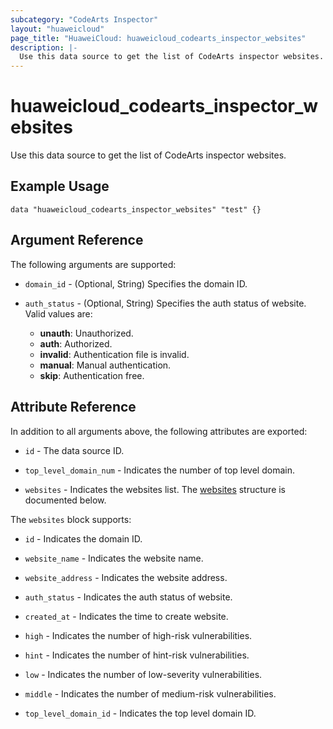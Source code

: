 ```yaml
---
subcategory: "CodeArts Inspector"
layout: "huaweicloud"
page_title: "HuaweiCloud: huaweicloud_codearts_inspector_websites"
description: |-
  Use this data source to get the list of CodeArts inspector websites.
---
```


# huaweicloud_codearts_inspector_websites

Use this data source to get the list of CodeArts inspector websites.

## Example Usage

```hcl
data "huaweicloud_codearts_inspector_websites" "test" {}
```

## Argument Reference

The following arguments are supported:

* `domain_id` - (Optional, String) Specifies the domain ID.

* `auth_status` - (Optional, String) Specifies the auth status of website.
  Valid values are:
  + **unauth**: Unauthorized.
  + **auth**: Authorized.
  + **invalid**: Authentication file is invalid.
  + **manual**: Manual authentication.
  + **skip**: Authentication free.

## Attribute Reference

In addition to all arguments above, the following attributes are exported:

* `id` - The data source ID.

* `top_level_domain_num` - Indicates the number of top level domain.

* `websites` - Indicates the websites list.
  The [websites](#attrblock--websites) structure is documented below.

<a name="attrblock--websites"></a>
The `websites` block supports:

* `id` - Indicates the domain ID.

* `website_name` - Indicates the website name.

* `website_address` - Indicates the website address.

* `auth_status` - Indicates the auth status of website.

* `created_at` - Indicates the time to create website.

* `high` - Indicates the number of high-risk vulnerabilities.

* `hint` - Indicates the number of hint-risk vulnerabilities.

* `low` - Indicates the number of low-severity vulnerabilities.

* `middle` - Indicates the number of medium-risk vulnerabilities.

* `top_level_domain_id` - Indicates the top level domain ID.
